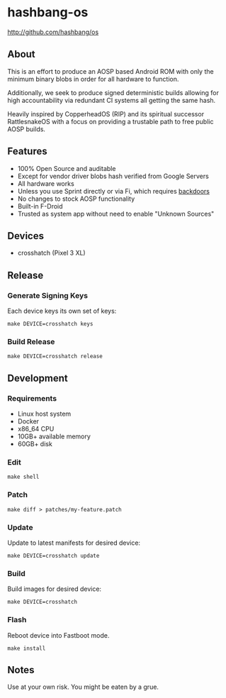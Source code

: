 # hashbang-os #

<http://github.com/hashbang/os>

## About ##

This is an effort to produce an AOSP based Android ROM with only the minimum
binary blobs in order for all hardware to function.

Additionally, we seek to produce signed deterministic builds allowing for high
accountability via redundant CI systems all getting the same hash.

Heavily inspired by CopperheadOS (RIP) and its spiritual successor
RattlesnakeOS with a focus on providing a trustable path to free public AOSP
builds.

## Features ##

 * 100% Open Source and auditable
  * Except for vendor driver blobs hash verified from Google Servers
 * All hardware works
  * Unless you use Sprint directly or via Fi, which requires [backdoors][1]
 * No changes to stock AOSP functionality
 * Built-in F-Droid
  * Trusted as system app without need to enable "Unknown Sources"

[1]: https://gist.github.com/thestinger/171b5ffdc54a50ee44497028aa137ed8

## Devices ##

  * crosshatch (Pixel 3 XL)

## Release ##

### Generate Signing Keys ###

Each device keys its own set of keys:
```
make DEVICE=crosshatch keys
```

### Build Release  ###
```
make DEVICE=crosshatch release
```

## Development ##

### Requirements ###

 * Linux host system
 * Docker
 * x86_64 CPU
 * 10GB+ available memory
 * 60GB+ disk

### Edit ###

```
make shell
```

### Patch ###
```
make diff > patches/my-feature.patch
```

### Update ###

Update to latest manifests for desired device:
```
make DEVICE=crosshatch update
```

### Build ###

Build images for desired device:
```
make DEVICE=crosshatch
```

### Flash ###

Reboot device into Fastboot mode.

```
make install
```

## Notes ##

Use at your own risk. You might be eaten by a grue.
